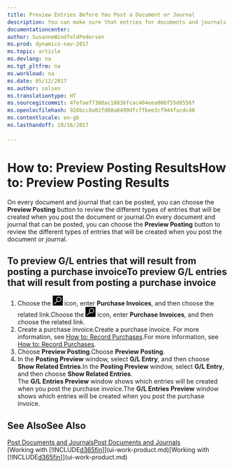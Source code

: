 ```yaml
---
title: Preview Entries Before You Post a Document or Journal
description: You can make sure that entries for documents and journals are accurate before you post them to the general ledger.
documentationcenter: 
author: SusanneWindfeldPedersen
ms.prod: dynamics-nav-2017
ms.topic: article
ms.devlang: na
ms.tgt_pltfrm: na
ms.workload: na
ms.date: 05/12/2017
ms.author: solsen
ms.translationtype: HT
ms.sourcegitcommit: 4fefaef7380ac10836fcac404eea006f55d8556f
ms.openlocfilehash: 928bcc8a02fd88a0499dfcffbee3cf944facdc48
ms.contentlocale: en-gb
ms.lasthandoff: 10/16/2017

---
```

# <a name="how-to-preview-posting-results"></a><span data-ttu-id="9c473-103">How to: Preview Posting Results</span><span class="sxs-lookup"><span data-stu-id="9c473-103">How to: Preview Posting Results</span></span>
<span data-ttu-id="9c473-104">On every document and journal that can be posted, you can choose the **Preview Posting** button to review the different types of entries that will be created when you post the document or journal.</span><span class="sxs-lookup"><span data-stu-id="9c473-104">On every document and journal that can be posted, you can choose the **Preview Posting** button to review the different types of entries that will be created when you post the document or journal.</span></span>

## <a name="to-preview-gl-entries-that-will-result-from-posting-a-purchase-invoice"></a><span data-ttu-id="9c473-105">To preview G/L entries that will result from posting a purchase invoice</span><span class="sxs-lookup"><span data-stu-id="9c473-105">To preview G/L entries that will result from posting a purchase invoice</span></span>
1. <span data-ttu-id="9c473-106">Choose the ![Search for Page or Report](media/ui-search/search_small.png "Search for Page or Report icon") icon, enter **Purchase Invoices**, and then choose the related link.</span><span class="sxs-lookup"><span data-stu-id="9c473-106">Choose the ![Search for Page or Report](media/ui-search/search_small.png "Search for Page or Report icon") icon, enter **Purchase Invoices**, and then choose the related link.</span></span>
2. <span data-ttu-id="9c473-107">Create a purchase invoice.</span><span class="sxs-lookup"><span data-stu-id="9c473-107">Create a purchase invoice.</span></span> <span data-ttu-id="9c473-108">For more information, see [How to: Record Purchases](purchasing-how-record-purchases.md).</span><span class="sxs-lookup"><span data-stu-id="9c473-108">For more information, see [How to: Record Purchases](purchasing-how-record-purchases.md).</span></span>
3. <span data-ttu-id="9c473-109">Choose **Preview Posting**.</span><span class="sxs-lookup"><span data-stu-id="9c473-109">Choose **Preview Posting**.</span></span>
4. <span data-ttu-id="9c473-110">In the **Posting Preview** window, select **G/L Entry**, and then choose **Show Related Entries**.</span><span class="sxs-lookup"><span data-stu-id="9c473-110">In the **Posting Preview** window, select **G/L Entry**, and then choose **Show Related Entries**.</span></span>  
   <span data-ttu-id="9c473-111">The **G/L Entries Preview** window shows which entries will be created when you post the purchase invoice.</span><span class="sxs-lookup"><span data-stu-id="9c473-111">The **G/L Entries Preview** window shows which entries will be created when you post the purchase invoice.</span></span>

## <a name="see-also"></a><span data-ttu-id="9c473-112">See Also</span><span class="sxs-lookup"><span data-stu-id="9c473-112">See Also</span></span>
[<span data-ttu-id="9c473-113">Post Documents and Journals</span><span class="sxs-lookup"><span data-stu-id="9c473-113">Post Documents and Journals</span></span>](ui-post-documents-journals.md)  
<span data-ttu-id="9c473-114">[Working with [!INCLUDE[d365fin](includes/d365fin_md.md)]](ui-work-product.md)</span><span class="sxs-lookup"><span data-stu-id="9c473-114">[Working with [!INCLUDE[d365fin](includes/d365fin_md.md)]](ui-work-product.md)</span></span>


